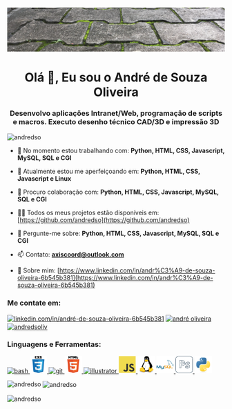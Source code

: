 ![banner](https://github.com/andredso/impressao-3d/blob/main/IMG_0072.JPG)

<h1 align="center">Olá 👋, Eu sou o André de Souza Oliveira</h1>
<h3 align="center">Desenvolvo aplicações Intranet/Web, programação de scripts e macros. Executo desenho técnico CAD/3D e impressão 3D</h3>

<p align="left"> <img src="https://komarev.com/ghpvc/?username=andredso&label=Profile%20views&color=0e75b6&style=flat" alt="andredso" /> </p>

- 🔭 No momento estou trabalhando com: **Python, HTML, CSS, Javascript, MySQL, SQL e CGI**

- 🌱 Atualmente estou me aperfeiçoando em: **Python, HTML, CSS, Javascript e Linux**

- 🤝 Procuro colaboração com: **Python, HTML, CSS, Javascript, MySQL, SQL e CGI**

- 👨‍💻 Todos os meus projetos estão disponíveis em: [https://github.com/andredso](https://github.com/andredso)

- 💬 Pergunte-me sobre: **Python, HTML, CSS, Javascript, MySQL, SQL e CGI**

- 📫 Contato: **axiscoord@outlook.com**

- 📄 Sobre mim: [https://www.linkedin.com/in/andr%C3%A9-de-souza-oliveira-6b545b381](https://www.linkedin.com/in/andr%C3%A9-de-souza-oliveira-6b545b381)

<h3 align="left">Me contate em:</h3>
<p align="left">
<a href="https://linkedin.com/in/andré-de-souza-oliveira-6b545b381" target="blank"><img align="center" src="https://raw.githubusercontent.com/rahuldkjain/github-profile-readme-generator/master/src/images/icons/Social/linked-in-alt.svg" alt="linkedin.com/in/andré-de-souza-oliveira-6b545b381" height="30" width="40" /></a>
<a href="https://www.facebook.com/profile.php?id=61561192483071" target="blank"><img align="center" src="https://raw.githubusercontent.com/rahuldkjain/github-profile-readme-generator/master/src/images/icons/Social/facebook.svg" alt="andré oliveira" height="30" width="40" /></a>
<a href="https://www.instagram.com/andredsoliv/" target="blank"><img align="center" src="https://raw.githubusercontent.com/rahuldkjain/github-profile-readme-generator/master/src/images/icons/Social/instagram.svg" alt="andredsoliv" height="30" width="40" /></a>
</p>

<h3 align="left">Linguagens e Ferramentas:</h3>
<p align="left"> <a href="https://www.gnu.org/software/bash/" target="_blank" rel="noreferrer"> <img src="https://www.vectorlogo.zone/logos/gnu_bash/gnu_bash-icon.svg" alt="bash" width="40" height="40"/> </a> <a href="https://www.w3schools.com/css/" target="_blank" rel="noreferrer"> <img src="https://raw.githubusercontent.com/devicons/devicon/master/icons/css3/css3-original-wordmark.svg" alt="css3" width="40" height="40"/> </a> <a href="https://git-scm.com/" target="_blank" rel="noreferrer"> <img src="https://www.vectorlogo.zone/logos/git-scm/git-scm-icon.svg" alt="git" width="40" height="40"/> </a> <a href="https://www.w3.org/html/" target="_blank" rel="noreferrer"> <img src="https://raw.githubusercontent.com/devicons/devicon/master/icons/html5/html5-original-wordmark.svg" alt="html5" width="40" height="40"/> </a> <a href="https://www.adobe.com/in/products/illustrator.html" target="_blank" rel="noreferrer"> <img src="https://www.vectorlogo.zone/logos/adobe_illustrator/adobe_illustrator-icon.svg" alt="illustrator" width="40" height="40"/> </a> <a href="https://developer.mozilla.org/en-US/docs/Web/JavaScript" target="_blank" rel="noreferrer"> <img src="https://raw.githubusercontent.com/devicons/devicon/master/icons/javascript/javascript-original.svg" alt="javascript" width="40" height="40"/> </a> <a href="https://www.linux.org/" target="_blank" rel="noreferrer"> <img src="https://raw.githubusercontent.com/devicons/devicon/master/icons/linux/linux-original.svg" alt="linux" width="40" height="40"/> </a> <a href="https://www.mysql.com/" target="_blank" rel="noreferrer"> <img src="https://raw.githubusercontent.com/devicons/devicon/master/icons/mysql/mysql-original-wordmark.svg" alt="mysql" width="40" height="40"/> </a> <a href="https://www.photoshop.com/en" target="_blank" rel="noreferrer"> <img src="https://raw.githubusercontent.com/devicons/devicon/master/icons/photoshop/photoshop-line.svg" alt="photoshop" width="40" height="40"/> </a> <a href="https://www.python.org" target="_blank" rel="noreferrer"> <img src="https://raw.githubusercontent.com/devicons/devicon/master/icons/python/python-original.svg" alt="python" width="40" height="40"/> </a> </p>

<p><img align="left" src="https://github-readme-stats.vercel.app/api/top-langs?username=andredso&show_icons=true&theme=dark&locale=en&layout=compact" alt="andredso" /></p>

<p>&nbsp;<img align="center" src="https://github-readme-stats.vercel.app/api?username=andredso&show_icons=true&theme=dark&locale=en" alt="andredso" /></p>

<p><img align="center" src="https://github-readme-streak-stats.herokuapp.com/?user=andredso&theme=dark" alt="andredso" /></p>
